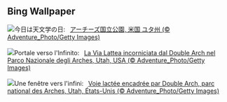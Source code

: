 ## Bing Wallpaper
![](https://www.bing.com/th?id=OHR.ArchesGalaxy_JA-JP7174638960_UHD.jpg&w=1000)今日は天文学の日:&nbsp;&ensp;[アーチーズ国立公園, 米国 ユタ州 (© Adventure_Photo/Getty Images)](https://www.bing.com/th?id=OHR.ArchesGalaxy_JA-JP7174638960_UHD.jpg)
<br><br/>
![](https://www.bing.com/th?id=OHR.ArchesGalaxy_IT-IT2041220241_UHD.jpg&w=1000)Portale verso l'Infinito:&nbsp;&ensp;[La Via Lattea incorniciata dal Double Arch nel Parco Nazionale degli Arches, Utah, USA (© Adventure_Photo/Getty Images)](https://www.bing.com/th?id=OHR.ArchesGalaxy_IT-IT2041220241_UHD.jpg)
<br><br/>
![](https://www.bing.com/th?id=OHR.ArchesGalaxy_FR-FR2194406698_UHD.jpg&w=1000)Une fenêtre vers l'infini:&nbsp;&ensp;[Voie lactée encadrée par Double Arch, parc national des Arches, Utah, États-Unis (© Adventure_Photo/Getty Images)](https://www.bing.com/th?id=OHR.ArchesGalaxy_FR-FR2194406698_UHD.jpg)
<br><br/>
